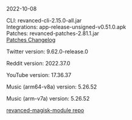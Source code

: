2022-10-08
  
CLI: revanced-cli-2.15.0-all.jar  
Integrations: app-release-unsigned-v0.51.0.apk  
Patches: revanced-patches-2.81.1.jar  
[Patches Changelog](https://github.com/revanced/revanced-patches/releases/tag/v2.81.1)  

Twitter version: 9.62.0-release.0  

Reddit version: 2022.37.0  

YouTube version: 17.36.37  

Music (arm64-v8a) version: 5.26.52  

Music (arm-v7a) version: 5.26.52  

[revanced-magisk-module repo](https://github.com/j-hc/revanced-magisk-module)

